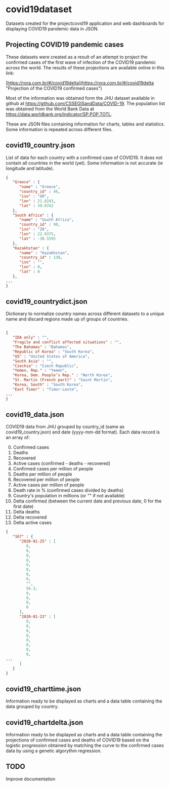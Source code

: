 # covid19dataset

Datasets created for the projectcovid19 application and web dashboards for displaying COVID19 pandemic data in JSON.

## Projecting COVID19 pandemic cases

These datasets were created as a result of an attempt to project the confirmed cases of the first
wave of infection of the COVID19 pandemic across the world. The results of these projections are
available online in this link:

[https://rora.com.br/#/covid19delta](https://rora.com.br/#/covid19delta "Projection of the COVID19 confirmed cases")

Most of the information was obtained form the JHU dataset available in github at <https://github.com/CSSEGISandData/COVID-19>.
The population list was obtained from the World Bank Data at <https://data.worldbank.org/indicator/SP.POP.TOTL>.

These are JSON files containing information for charts, tables and statistics. Some information is
repeated across different files.

## covid19_country.json

List of data for each country with a confirmed case of COVID19. It does not contain all countries in the world (yet).
Some information is not accurate (ie longitude and latitude).

```json
{
   "Greece" : {
      "name" : "Greece",
      "country_id" : 46,
      "iso" : "GR",
      "lon" : 21.8243,
      "lat" : 39.0742
   },
   "South Africa" : {
      "name" : "South Africa",
      "country_id" : 90,
      "iso" : "ZA",
      "lon" : 22.9375,
      "lat" : -30.5595
   },
   "Kazakhstan" : {
      "name" : "Kazakhstan",
      "country_id" : 130,
      "iso" : "",
      "lon" : 0,
      "lat" : 0
   },
...
}

```

## covid19_countrydict.json

Dictionary to normalize country names across different datasets to a unique name and discard regions
made up of groups of countries.

```json

{
   "IDA only" : "",
   "Fragile and conflict affected situations" : "",
   "The Bahamas" : "Bahamas",
   "Republic of Korea" : "South Korea",
   "US" : "United States of America",
   "South Asia" : "",
   "Czechia" : "Czech Republic",
   "Yemen, Rep." : "Yemen",
   "Korea, Dem. People’s Rep." : "North Korea",
   "St. Martin (French part)" : "Saint Martin",
   "Korea, South" : "South Korea",
   "East Timor" : "Timor-Leste",
...
}
```

## covid19_data.json

COVID19 data from JHU grouped by country_id (same as covid19_country.json) and date (yyyy-mm-dd format).
Each data record is an array of:

0. Confirmed cases
1. Deaths
2. Recovered
3. Active cases (confirmed - deaths - recovered)
4. Confirmed cases per million of people
5. Deaths per million of people
6. Recovered per million of people
7. Active cases per million of people
8. Death rate in % (confirmed cases divided by deaths)
9. Country's population in millions (or "" if not available)
10. Delta confirmed (between the current date and previous date, 0 for the first date)
11. Delta deaths
12. Delta recovered
13. Delta active cases

```json
{
   "167" : {
      "2020-01-25" : [
         0,
         0,
         0,
         0,
         0,
         0,
         0,
         0,
         "",
         56.3,
         0,
         0,
         0,
         0
      ],
      "2020-01-23" : [
         0,
         0,
         0,
         0,
         0,
         0,
         0,
         0,
...
      ]
   }
}
```

## covid19_charttime.json

Information ready to be displayed as charts and a data table containing the data grouped by country.

## covid19_chartdelta.json

Information ready to be displayed as charts and a data table containing the projections of confirmed
cases and deaths of COVID19 based on the logistic progression obtained by matching the curve to the
confirmed cases data by using a genetic algorythm regression.

## TODO 

Improve documentation

